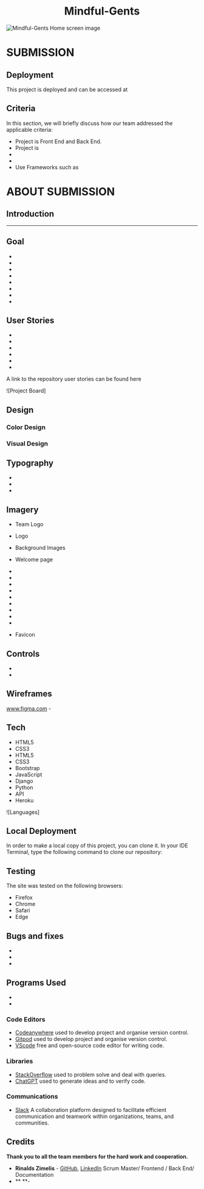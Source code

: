 <h1 align="center">
 <strong>
Mindful-Gents
 </strong>
 </h1>

![Mindful-Gents Home screen image]()

# SUBMISSION

## Deployment

This project is deployed and can be accessed at

## Criteria

In this section, we will briefly discuss how our team addressed the applicable criteria:

 - Project is Front End and Back End.
 - Project is
 - 
 - 
 - Use Frameworks such as

 # ABOUT SUBMISSION

 ## Introduction
 ----------

 ## Goal

 -
 -
 -
 -
 -
 -
 -
 -

## User Stories
 -
 -
 -
 -
 -
 -
A link to the repository user stories can be found here 

![Project Board]

## Design

  ### Color Design
  ### Visual Design
  
  

## Typography
 -
 -
 -

## Imagery
 * Team Logo 
  * Logo
 
  * Background Images
   * Welcome page
   -
   -
   -
   -
   -
   -
   -
   -
   -

  * Favicon

## Controls
 -
 -

## Wireframes
 www.figma.com -

## Tech
* HTML5
* CSS3
* HTML5
* CSS3
* Bootstrap
* JavaScript
* Django
* Python
* API
* Heroku

![Languages]

## Local Deployment

In order to make a local copy of this project, you can clone it.
In your IDE Terminal, type the following command to clone our repository:





## Testing

The site was tested on the following browsers: 
- Firefox
- Chrome
- Safari
- Edge


## Bugs and fixes
 -
 -
 -

## Programs Used
 -
 -

  ### Code Editors

* [Codeanywhere](https://app.codeanywhere.com/) used to develop project and organise version control.
* [Gitpod](https://gitpod.io/) used to develop project and organise version control.
* [VScode](https://code.visualstudio.com/) free and open-source code editor for writing code.

### Libraries

 * [StackOverflow](https://stackoverflow.com/) used to problem solve and deal with queries.
 * [ChatGPT](https://chat.openai.com/) used to generate ideas and to verify code.

### Communications

* [Slack](https://slack.com/intl/en-ie/) A collaboration platform designed to facilitate efficient 
   communication and teamwork within organizations, teams, and communities.

## Credits
 
  **Thank you to all the team members for the hard work and cooperation.**
  
  

 - **Rinalds Zimelis** - [GitHub](https://github.com/rinalds98), [LinkedIn](https://www.linkedin.com/in/rinalds-zimelis/)  Scrum Master/ Frontend / Back End/ Documentation
 - ** **-

 
 
